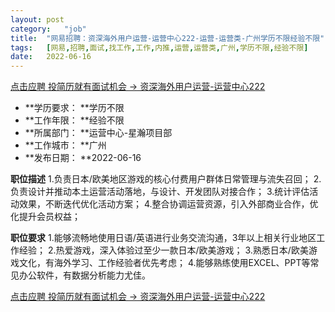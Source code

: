 ```yaml
---
layout:	post
category:	"job"
title:	"网易招聘：资深海外用户运营-运营中心222-运营-运营类-广州学历不限经验不限"
tags:	[网易,招聘,面试,找工作,工作,内推,运营,运营类,广州,学历不限,经验不限]
date:	2022-06-16
---
```


[点击应聘 投简历就有面试机会 -> 资深海外用户运营-运营中心222](http://mobile.bole.netease.com/bole/boleDetail?id=40247&employeeId=346f03c3cda5f04c&key=all)



- **学历要求： **学历不限
- **工作年限： **经验不限
- **所属部门： **运营中心-星瀚项目部
- **工作城市： **广州
- **发布日期： **2022-06-16



**职位描述**
1.负责日本/欧美地区游戏的核心付费用户群体日常管理与流失召回；
2.负责设计并推动本土运营活动落地，与设计、开发团队对接合作；
3.统计评估活动效果，不断迭代优化活动方案；
4.整合协调运营资源，引入外部商业合作，优化提升会员权益；



**职位要求**
1.能够流畅地使用日语/英语进行业务交流沟通，3年以上相关行业地区工作经验；
2.热爱游戏，深入体验过至少一款日本/欧美游戏；
3.熟悉日本/欧美游戏文化，有海外学习、工作经验者优先考虑；
4.能够熟练使用EXCEL、PPT等常见办公软件，有数据分析能力尤佳。



[点击应聘 投简历就有面试机会 -> 资深海外用户运营-运营中心222](http://mobile.bole.netease.com/bole/boleDetail?id=40247&employeeId=346f03c3cda5f04c&key=all)